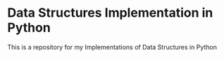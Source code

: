 # Data Structures Implementation in Python

This is a repository for my Implementations of Data Structures in Python

